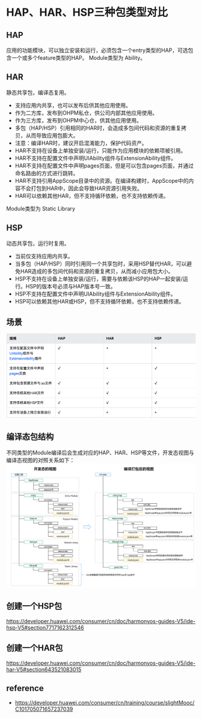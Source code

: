 # HAP、HAR、HSP三种包类型对比
## HAP
应用的功能模块，可以独立安装和运行，必须包含一个entry类型的HAP，可选包含一个或多个feature类型的HAP。 
Module类型为 Ability。

## HAR
静态共享包，编译态复用。
- 支持应用内共享，也可以发布后供其他应用使用。
- 作为二方库，发布到OHPM私仓，供公司内部其他应用使用。
- 作为三方库，发布到OHPM中心仓，供其他应用使用。
- 多包（HAP/HSP）引用相同的HAR时，会造成多包间代码和资源的重复拷贝，从而导致应用包膨大。
- 注意：编译HAR时，建议开启混淆能力，保护代码资产。
- HAR不支持在设备上单独安装/运行，只能作为应用模块的依赖项被引用。
- HAR不支持在配置文件中声明UIAbility组件与ExtensionAbility组件。
- HAR不支持在配置文件中声明pages页面，但是可以包含pages页面，并通过命名路由的方式进行跳转。
- HAR不支持引用AppScope目录中的资源。在编译构建时，AppScope中的内容不会打包到HAR中，因此会导致HAR资源引用失败。
- HAR可以依赖其他HAR，但不支持循环依赖，也不支持依赖传递。

Module类型为 Static Library

## HSP
动态共享包，运行时复用。
- 当前仅支持应用内共享。
- 当多包（HAP/HSP）同时引用同一个共享包时，采用HSP替代HAR，可以避免HAR造成的多包间代码和资源的重复拷贝，从而减小应用包大小。
- HSP不支持在设备上单独安装/运行，需要与依赖该HSP的HAP一起安装/运行。HSP的版本号必须与HAP版本号一致。
- HSP不支持在配置文件中声明UIAbility组件与ExtensionAbility组件。
- HSP可以依赖其他HAR或HSP，但不支持循环依赖，也不支持依赖传递。

## 场景
<img src="./images/hapcj.png" />


## 编译态包结构
不同类型的Module编译后会生成对应的HAP、HAR、HSP等文件，开发态视图与编译态视图的对照关系如下：
<img src="./images/arch.png" />

## 创建一个HSP包
https://developer.huawei.com/consumer/cn/doc/harmonyos-guides-V5/ide-hsp-V5#section7717162312546

## 创建一个HAR包
https://developer.huawei.com/consumer/cn/doc/harmonyos-guides-V5/ide-har-V5#section643521083015

## reference
- https://developer.huawei.com/consumer/cn/training/course/slightMooc/C101705071657237039